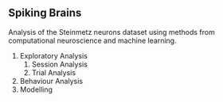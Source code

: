 ## Spiking Brains

Analysis of the Steinmetz neurons dataset using methods from computational neuroscience and machine learning.


1. Exploratory Analysis
    1. Session Analysis
    2. Trial Analysis
2. Behaviour Analysis
3. Modelling
